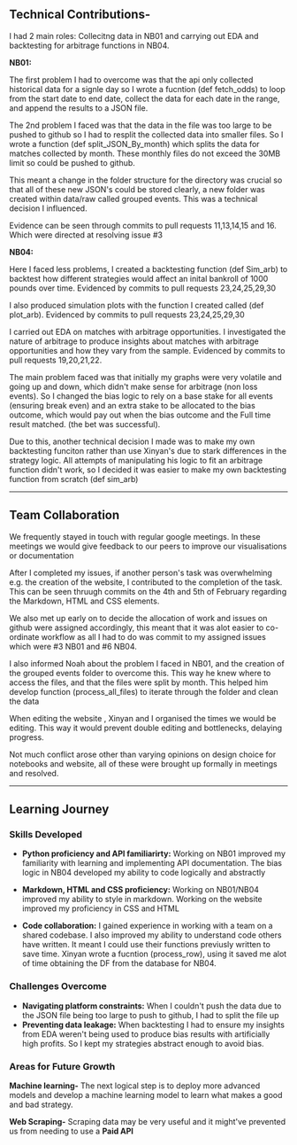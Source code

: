 
## Technical Contributions-

I had 2 main roles: Collecitng data in NB01 and carrying out EDA and backtesting for arbitrage functions in NB04.

**NB01:**

The first problem I had to overcome was that the api only collected historical data for a signle day so I wrote a fucntion (def fetch_odds) to loop from the start date to end date, collect the data for each date in the range, and append the results to a JSON file.

The 2nd problem I faced was that the data in the file was too large to be pushed to github so I had to resplit the collected data into smaller files. So I wrote a function (def split_JSON_By_month) which splits the data for matches collected by month. These monthly files do not exceed the 30MB limit so could be pushed to github.

This meant a change in the folder structure for the directory was crucial so that all of these new JSON's could be stored clearly, a new folder was created within data/raw called grouped events. This was a technical decision I influenced.

Evidence can be seen through commits to pull requests 11,13,14,15 and 16. Which were directed at resolving issue #3

**NB04:**

Here I faced less problems, I created a backtesting function (def Sim_arb) to backtest how different strategies would affect an inital bankroll of 1000 pounds over time. Evidenced by commits to pull requests 23,24,25,29,30

I also produced simulation plots with the function I created called (def plot_arb). Evidenced by commits to pull requests 23,24,25,29,30

I carried out EDA on matches with arbitrage opportunities. I investigated the nature of arbitrage to produce insights about matches with arbitrage opportunities and how they vary from the sample. Evidenced by commits to pull requests 19,20,21,22.

The main problem faced was that initially my graphs were very volatile and going up and down, which didn't make sense for arbitrage (non loss events). So I changed the bias logic to rely on a base stake for all events (ensuring break even) and an extra stake to be allocated to the bias outcome, which would pay out when the bias outcome and the Full time result matched. (the bet was successful).

Due to this, another technical decision I made was to make my own backtesting funciton rather than use Xinyan's due to stark differences in the strategy logic. All attempts of manipulating his logic to fit an arbitrage function didn't work, so I decided it was easier to make my own backtesting function from scratch (def sim_arb)

---

## Team Collaboration  

We frequently stayed in touch with regular google meetings.
In these meetings we would give feedback to our peers to improve our visualisations or documentation

After I completed my issues, if another person's task was overwhelming e.g. the creation of the website, I contributed to the completion of the task. This can be seen thruugh commits on the 4th and 5th of February regarding the Markdown, HTML and CSS elements.

We also met up early on to decide the allocation of work and issues on github were assigned accordingly, this meant that it was alot easier to co-ordinate workflow as all I had to do was commit to my assigned issues which were #3 NB01 and #6 NB04.

I also informed Noah about the problem I faced in NB01, and the creation of the grouped events folder to overcome this. This way he knew where to access the files, and that the files were split by month. This helped him develop function (process_all_files) to iterate through the folder and clean the data

When editing the website , Xinyan and I organised the times we would be editing. This way it would prevent double editing and bottlenecks, delaying progress.

Not much conflict arose other than varying opinions on design choice for notebooks and website, all of these were brought up formally in meetings and resolved.

 ---
 
## Learning Journey 

### Skills Developed 

- **Python proficiency and API familiarirty:** Working on NB01 improved my familiarity with learning and implementing API documentation. The bias logic in NB04 developed my ability to code logically and abstractly

- **Markdown, HTML and CSS proficiency:** Working on NB01/NB04 improved my ability to style in markdown. Working on the website improved my proficiency in CSS and HTML
  
- **Code collaboration:** I gained experience in working with a team on a shared codebase. I also improved my ability to understand code others have written. It meant I could use their functions previusly written to save time. Xinyan wrote a fucntion (process_row), using it saved me alot of time obtaining the DF from the database for NB04.


### Challenges Overcome

- **Navigating platform constraints:** When I couldn't push the data due to the JSON file being too large to push to github, I had to split the file up
- **Preventing data leakage:** When backtesting I had to ensure my insights from EDA weren't being used to produce bias results with artificially high profits. So I kept my strategies abstract enough to avoid bias.


### Areas for Future Growth  

**Machine learning-** The next logical step is to deploy more advanced models and develop a machine learning model to learn what makes a good and bad strategy.

**Web Scraping-** Scraping data may be very useful and it might've prevented us from needing to use a **Paid API**
